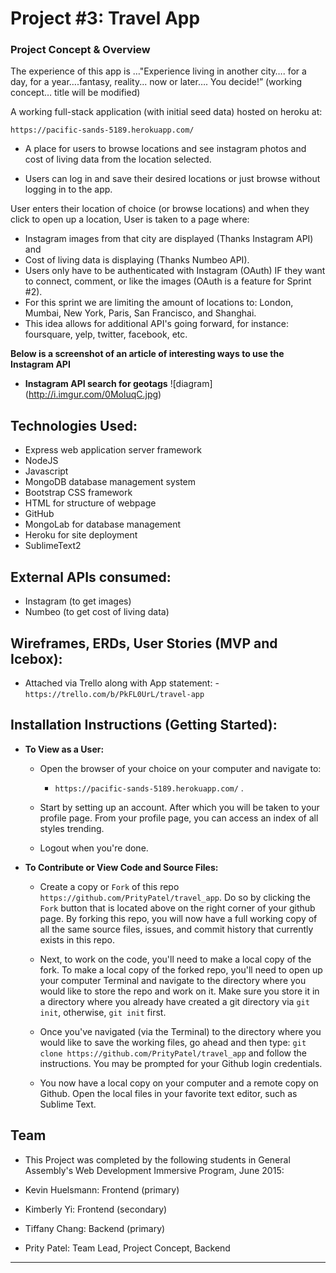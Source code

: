 # Project #3: Travel App

###  Project Concept & Overview

The experience of this app is …"Experience living in another city…. for a day, for a year….fantasy, reality... now or later…. You decide!” (working concept… title will be modified)

A working full-stack application (with initial seed data) hosted on heroku at:

  `https://pacific-sands-5189.herokuapp.com/`

  - A place for users to browse locations and see instagram photos and cost of living data from the location selected.

  - Users can log in and save their desired locations or just browse without logging in to the app.

User enters their location of choice (or browse locations) and when they click to open up a location, User is taken to a page where:
  - Instagram images from that city are displayed (Thanks Instagram API) and
  - Cost of living data is displaying (Thanks Numbeo API).
  - Users only have to be authenticated with Instagram (OAuth) IF they want to connect, comment, or like the images (OAuth is a feature for Sprint #2).
  - For this sprint we are limiting the amount of locations to: London, Mumbai, New York, Paris, San Francisco, and Shanghai.
  - This idea allows for additional API's going forward, for instance: foursquare, yelp, twitter, facebook, etc.

**Below is a screenshot of an article of interesting ways to use the Instagram API**

* **Instagram API search for geotags**
 ![diagram] (http://i.imgur.com/0MoluqC.jpg)


## Technologies Used:
  - Express web application server framework
  - NodeJS
  - Javascript
  - MongoDB database management system
  - Bootstrap CSS framework
  - HTML for structure of webpage
  - GitHub
  - MongoLab for database management
  - Heroku for site deployment
  - SublimeText2

## External APIs consumed:
  - Instagram (to get images)
  - Numbeo (to get cost of living data)

## Wireframes, ERDs, User Stories (MVP and Icebox):

  -  Attached via Trello along with App statement:
    - `https://trello.com/b/PkFL0UrL/travel-app`

## Installation Instructions (Getting Started):

  - **To View as a User:**

    - Open the browser of your choice on your computer and navigate to:
      - `https://pacific-sands-5189.herokuapp.com/` .

    - Start by setting up an account. After which you will be taken to your profile page. From your profile page, you can access an index of all styles trending.

    - Logout when you're done.

  - **To Contribute or View Code and Source Files:**

    - Create a copy or `Fork` of this repo `https://github.com/PrityPatel/travel_app`. Do so by clicking the `Fork`  button that is located above on the right corner of your github page. By forking this repo, you will now have a full working copy of all the same source files, issues, and commit history that currently exists in this repo.

    - Next, to work on the code, you'll need to make a local copy of the fork. To make a local copy of the forked repo, you'll need to open up your computer Terminal and navigate to the directory where you would like to store the repo and work on it. Make sure you store it in a directory where you already have created a git directory via `git init`, otherwise, `git init` first.

    - Once you've navigated (via the Terminal) to the directory where you would like to save the working files, go ahead and then type: `git clone https://github.com/PrityPatel/travel_app` and follow the instructions. You may be prompted for your Github login credentials.

    - You now have a local copy on your computer and a remote copy on Github. Open the local files in your favorite text editor, such as Sublime Text.


## Team
  - This Project was completed by the following students in General Assembly's Web Development Immersive Program, June 2015:

   - Kevin Huelsmann: Frontend (primary)
   - Kimberly Yi: Frontend (secondary)
   - Tiffany Chang: Backend (primary)
   - Prity Patel: Team Lead, Project Concept, Backend

---

